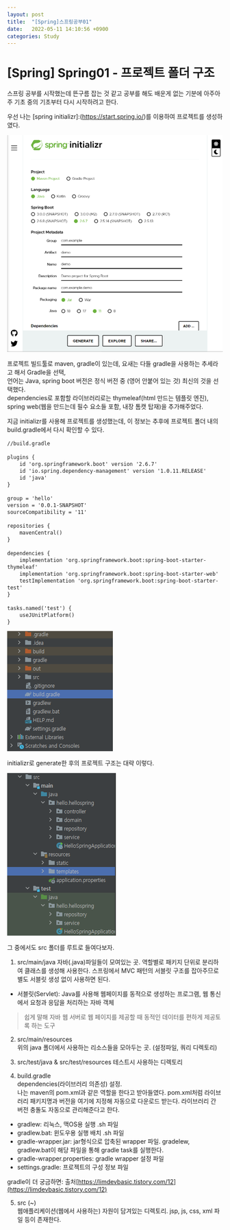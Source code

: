 ```yaml
---
layout: post
title:  "[Spring]스프링공부01"
date:   2022-05-11 14:10:56 +0900
categories: Study
---
```


# [Spring] Spring01 - 프로젝트 폴더 구조
스프링 공부를 시작했는데 뜬구름 잡는 것 같고 공부를 해도 배운게 없는 기분에 아주아주 기초 중의 기초부터 다시 시작하려고 한다.

우선 나는 [spring initializr]:(https://start.spring.io/)를 이용하여 프로젝트를 생성하였다.  

<img src='/assets/img/docs/springstudy1_1.png' />

프로젝트 빌드툴로 maven, gradle이 있는데, 요새는 다들 gradle을 사용하는 추세라고 해서 Gradle을 선택,   
언어는 Java, spring boot 버전은 정식 버전 중 (영어 안붙어 있는 것) 최신의 것을 선택했다.  
dependencies로 포함할 라이브러리로는 thymeleaf(html 만드는 템플릿 엔진), spring web(웹을 만드는데 필수 요소들 포함, 내장 톰캣 탑재)을 추가해주었다.  

지금 initializr를 사용해 프로젝트를 생성했는데, 이 정보는 추후에 프로젝트 폴더 내의 build.gradle에서 다시 확인할 수 있다.

```
//build.gradle

plugins {
	id 'org.springframework.boot' version '2.6.7'
	id 'io.spring.dependency-management' version '1.0.11.RELEASE'
	id 'java'
}

group = 'hello'
version = '0.0.1-SNAPSHOT'
sourceCompatibility = '11'

repositories {
	mavenCentral()
}

dependencies {
	implementation 'org.springframework.boot:spring-boot-starter-thymeleaf'
	implementation 'org.springframework.boot:spring-boot-starter-web'
	testImplementation 'org.springframework.boot:spring-boot-starter-test'
}

tasks.named('test') {
	useJUnitPlatform()
}
```

<img src='/assets/img/docs/springstudy1_2.png' />  

initializr로 generate한 후의 프로젝트 구조는 대략 이렇다.

<img src='/assets/img/docs/springstudy1_3.png' />

그 중에서도 src 폴더를 루트로 들여다보자.  

1. src/main/java
자바(.java)파일들이 모여있는 곳.
역할별로 패키지 단위로 분리하여 클래스를 생성해 사용한다.  스프링에서 MVC 패턴의 서블릿 구조를 잡아주므로 별도 서블릿 생성 없이 사용하면 된다.  
- 서블릿(Servlet): Java를 사용해 웹페이지를 동적으로 생성하는 프로그램, 웹 통신에서 요청과 응답을 처리하는 자바 객체  
>쉽게 말해 자바 웹 서버로 웹 페이지를 제공할 때 동적인 데이터를 편하게 제공토록 하는 도구 

2. src/main/resources  
위의 java 폴더에서 사용하는 리소스들을 모아두는 곳. (설정파일, 쿼리 디렉토리)

3. src/test/java & src/test/resources
테스트시 사용하는 디렉토리

4. build.gradle  
dependencies(라이브러리 의존성) 설정.  
나는 maven의 pom.xml과 같은 역할을 한다고 받아들였다. pom.xml처럼 라이브러리 패키지명과 버전을 여기에 지정해 자동으로 다운로드 받는다. 라이브러리 간 버전 충돌도 자동으로 관리해준다고 한다.

+ gradlew: 리눅스, 맥OS용 실행 .sh 파일
+ gradlew.bat: 윈도우용 실행 배치 .sh 파일
+ gradle-wrapper.jar: jar형식으로 압축된 wrapper 파일. gradelew, gradlew.bat이 해당 파일을 통해 gradle task를 실행한다.
+ gradle-wrapper.properties: gradle wrapper 설정 파일
+ settings.gradle: 프로젝트의 구성 정보 파일  

gradle이 더 궁금하면: 출처[https://limdevbasic.tistory.com/12](https://limdevbasic.tistory.com/12)

5. src (~)  
웹애플리케이션(웹에서 사용하는) 자원이 담겨있는 디렉토리. jsp, js, css, xml 파일 등이 존재한다.